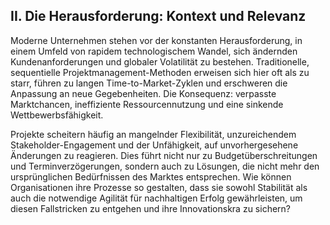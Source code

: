 ## II. Die Herausforderung: Kontext und Relevanz
Moderne Unternehmen stehen vor der konstanten Herausforderung, in einem Umfeld von rapidem technologischem Wandel, sich ändernden Kundenanforderungen und globaler Volatilität zu bestehen. Traditionelle, sequentielle Projektmanagement-Methoden erweisen sich hier oft als zu starr, führen zu langen Time-to-Market-Zyklen und erschweren die Anpassung an neue Gegebenheiten. Die Konsequenz: verpasste Marktchancen, ineffiziente Ressourcennutzung und eine sinkende Wettbewerbsfähigkeit.

Projekte scheitern häufig an mangelnder Flexibilität, unzureichendem Stakeholder-Engagement und der Unfähigkeit, auf unvorhergesehene Änderungen zu reagieren. Dies führt nicht nur zu Budgetüberschreitungen und Terminverzögerungen, sondern auch zu Lösungen, die
nicht mehr den ursprünglichen Bedürfnissen des Marktes entsprechen. Wie können Organisationen ihre Prozesse so gestalten, dass sie sowohl Stabilität als auch die notwendige Agilität für nachhaltigen Erfolg gewährleisten, um diesen Fallstricken zu entgehen und ihre Innovationskra zu sichern?